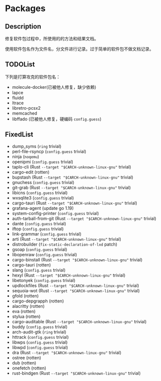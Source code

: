 # Packages

## Description

修复软件包过程中，所使用的的方法和结果文档。

使用软件包名作为文件名，分文件进行记录。过于简单的软件包不做文档记录。

## TODOList

下列是打算攻克的软件包名：

- molecule-docker(已被他人修复，缺少依赖)
- lapce
- fluidd
- ltrace
- libretro-pcsx2
- memcached
- libffado (已被他人修复，硬编码 `config.guess`)

## FixedList

- dump_syms (`ring` trivial)
- perl-file-rsyncp (`config.guess` trivial)
- ninja (`noqemu`)
- openipmi (`config.guess` trivial)
- taplo-cli (Rust `--target "$CARCH-unknown-linux-gnu"` trivial)
- cargo-edit (rotten)
- bupstash (Rust `--target "$CARCH-unknown-linux-gnu"` trivial)
- gnuchess (`config.guess` trivial)
- git-grab (Rust `--target "$CARCH-unknown-linux-gnu"` trivial)
- libicns (`config.guess` trivial)
- wxsqlite3 (`config.guess` trivial)
- cargo-tauri (Rust `--target "$CARCH-unknown-linux-gnu"` trivial)
- grafana-agent (update go 1.19)
- system-config-printer (`config.guess` trivial)
- auth-tarball-from-git (Rust `--target "$CARCH-unknown-linux-gnu"` trivial)
- dante (`config.guess` trivial)
- iftop (`config.guess` trivial)
- link-grammar (`config.guess` trivial)
- arti (Rust `--target "$CARCH-unknown-linux-gnu"` trivial)
- distrobuilder (`fix-static-declaration-of-lxd` patch)
- gsoap (`config.guess` trivial)
- libopenraw (`config.guess` trivial)
- cargo-binstall (Rust `--target "$CARCH-unknown-linux-gnu"` trivial)
- cargo-tauri (rotten)
- slang (`config.guess` trivial)
- hexyl (Rust `--target "$CARCH-unknown-linux-gnu"` trivial)
- libetonyek (`config.guess` trivial)
- updlockfiles (Rust `--target "$CARCH-unknown-linux-gnu"` trivial)
- sequoia-wot (Rust `--target "$CARCH-unknown-linux-gnu"` trivial)
- gfold (rotten)
- cargo-depgrapph (rotten)
- alacritty (rotten)
- eva (rotten)
- stylua (rotten)
- cargo-auditable (Rust `--target "$CARCH-unknown-linux-gnu"` trivial)
- buddy (`config.guess` trivial)
- arch-audit-gtk (`ring` trivial)
- httrack (`config.guess` trivial)
- libwps (`config.guess` trivial)
- libwpd (`config.guess` trivial)
- dra (Rust `--target "$CARCH-unknown-linux-gnu"` trivial)
- ostree (rotten)
- dub (rotten)
- onefetch (rotten)
- rust-bindgen (Rust `--target "$CARCH-unknown-linux-gnu"` trivial)